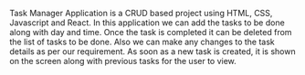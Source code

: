 Task Manager Application is a CRUD based project using HTML, CSS, Javascript and React.
In this application we can add the tasks to be done along with day and time.
Once the task is completed it can be deleted from the list of tasks to be done.
Also we can make any changes to the task details as per our requirement.
As soon as a new task is created, it is shown on the screen along with previous tasks for the user to view.
